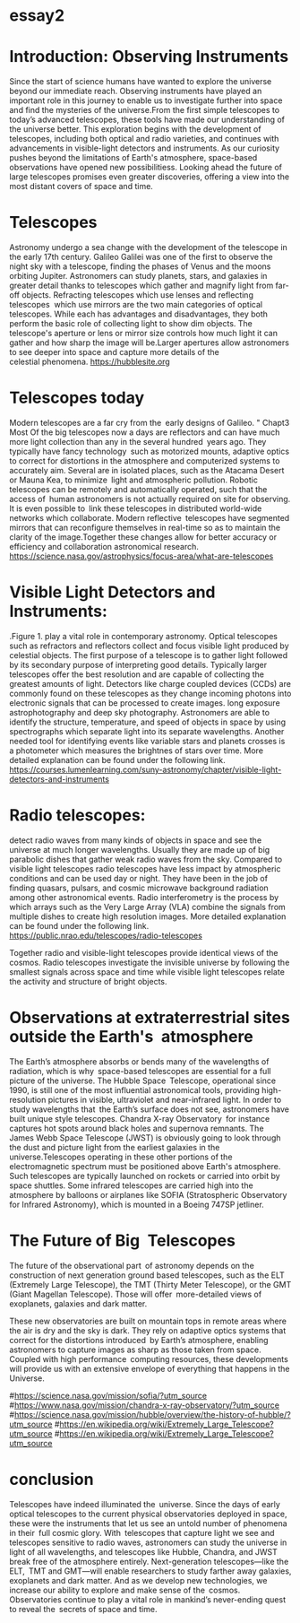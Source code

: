 # essay2

# Introduction: Observing Instruments

Since the start of science humans have wanted to explore the universe beyond our immediate reach. Observing instruments have played an important role in this journey to enable us to investigate further into space and find the mysteries of the universe.From the first simple telescopes to today’s advanced telescopes, these tools have made our understanding of the universe better. This exploration begins with the development of telescopes, including both optical and radio varieties, and continues with advancements in visible-light detectors and instruments. As our curiosity pushes beyond the limitations of Earth's atmosphere, space-based observations have opened new possibilitiess. Looking ahead the future of large telescopes promises even greater discoveries, offering a view into the most distant covers of space and time.

# Telescopes

Astronomy undergo a sea change with the development of the telescope in the early 17th century. Galileo Galilei was one of the first to observe the night sky with a telescope, finding the phases of Venus and the moons orbiting Jupiter. Astronomers can study planets, stars, and galaxies in greater detail thanks to telescopes which gather and magnify light from far-off objects. Refracting telescopes which use lenses and reflecting telescopes  which use mirrors are the two main categories of optical telescopes. While each has advantages and disadvantages, they both perform the basic role of collecting light to show dim objects. The telescope's aperture or lens or mirror size controls how much light it can gather and how sharp the image will be.Larger apertures allow astronomers to see deeper into space and capture more details of the celestial phenomena.
https://hubblesite.org

# Telescopes today

Modern telescopes are a far cry from the early designs of Galileo. " Chapt3 Most Of the big telescopes now a days are reflectors and can have much more light collection than any in the several hundred years ago. They typically have fancy technology such as motorized mounts, adaptive optics to correct for distortions in the atmosphere and computerized systems to accurately aim. Several are in isolated places, such as the Atacama Desert or Mauna Kea, to minimize light and atmospheric pollution. Robotic telescopes can be remotely and automatically operated, such that the access of human astronomers is not actually required on site for observing. It is even possible to link these telescopes in distributed world-wide networks which collaborate. Modern reflective telescopes have segmented mirrors that can reconfigure themselves in real-time so as to maintain the clarity of the image.Together these changes allow for better accuracy or efficiency and collaboration astronomical research.
https://science.nasa.gov/astrophysics/focus-area/what-are-telescopes



# Visible Light Detectors and Instruments:

.Figure 1. play a vital role in contemporary astronomy. Optical telescopes such as refractors and reflectors collect and focus visible light produced by celestial objects. The first purpose of a telescope is to gather light followed by its secondary purpose of interpreting good details. Typically larger telescopes offer the best resolution and are capable of collecting the greatest amounts of light. Detectors like charge coupled devices (CCDs) are commonly found on these telescopes as they change incoming photons into electronic signals that can be processed to create images. long exposure astrophotography and deep sky photography. Astronomers are able to identify the structure, temperature, and speed of objects in space by using spectrographs which separate light into its separate wavelengths. Another needed tool for identifying events like variable stars and planets crosses is a photometer which measures the brightnes of stars over time. More detailed explanation can be found under the following link. https://courses.lumenlearning.com/suny-astronomy/chapter/visible-light-detectors-and-instruments

# Radio telescopes:

detect radio waves from many kinds of objects in space and see the universe at much longer wavelengths. Usually they are made up of big parabolic dishes that gather weak radio waves from the sky. Compared to visible light telescopes radio telescopes have less impact by atmospheric conditions and can be used day or night. They have been in the job of finding quasars, pulsars, and cosmic microwave background radiation among other astronomical events. Radio interferometry is the process by which arrays such as the Very Large Array (VLA) combine the signals from multiple dishes to create high resolution images. More detailed explanation can be found under the following link. https://public.nrao.edu/telescopes/radio-telescopes

Together radio and visible-light telescopes provide identical views of the cosmos. Radio telescopes investigate the invisible universe by following the smallest signals across space and time while visible light telescopes relate the activity and structure of bright objects.


# Observations at extraterrestrial sites outside the Earth's atmosphere

The Earth’s atmosphere absorbs or bends many of the wavelengths of radiation, which is why space-based telescopes are essential for a full picture of the universe. The Hubble Space Telescope, operational since 1990, is still one of the most influential astronomical tools, providing high-resolution pictures in visible, ultraviolet and near-infrared light. In order to study wavelengths that the Earth’s surface does not see, astronomers have built unique style telescopes. Chandra X-ray Observatory for instance captures hot spots around black holes and supernova remnants. The James Webb Space Telescope (JWST) is obviously going to look through the dust and picture light from the earliest galaxies in the universe.Telescopes operating in these other portions of the electromagnetic spectrum must be positioned above Earth's atmosphere. Such telescopes are typically launched on rockets or carried into orbit by space shuttles. Some infrared telescopes are carried high into the atmosphere by balloons or airplanes like SOFIA (Stratospheric Observatory for Infrared Astronomy), which is mounted in a Boeing 747SP jetliner.

# The Future of Big Telescopes

The future of the observational part of astronomy depends on the construction of next generation ground based telescopes, such as the ELT (Extremely Large Telescope), the TMT (Thirty Meter Telescope), or the GMT (Giant Magellan Telescope). Those will offer more-detailed views of exoplanets, galaxies and dark matter.

These new observatories are built on mountain tops in remote areas where the air is dry and the sky is dark. They rely on adaptive optics systems that correct for the distortions introduced by Earth’s atmosphere, enabling astronomers to capture images as sharp as those taken from space. Coupled with high performance computing resources, these developments will provide us with an extensive envelope of everything that happens in the Universe.

#https://science.nasa.gov/mission/sofia/?utm_source #https://www.nasa.gov/mission/chandra-x-ray-observatory/?utm_source #https://science.nasa.gov/mission/hubble/overview/the-history-of-hubble/?utm_source #https://en.wikipedia.org/wiki/Extremely_Large_Telescope?utm_source #https://en.wikipedia.org/wiki/Extremely_Large_Telescope?utm_source

# conclusion

Telescopes have indeed illuminated the universe. Since the days of early optical telescopes to the current physical observatories deployed in space, these were the instruments that let us see an untold number of phenomena in their full cosmic glory. With telescopes that capture light we see and telescopes sensitive to radio waves, astronomers can study the universe in light of all wavelengths, and telescopes like Hubble, Chandra, and JWST break free of the atmosphere entirely. Next-generation telescopes—like the ELT, TMT and GMT—will enable researchers to study farther away galaxies, exoplanets and dark matter. And as we develop new technologies, we increase our ability to explore and make sense of the cosmos. Observatories continue to play a vital role in mankind’s never-ending quest to reveal the secrets of space and time.
